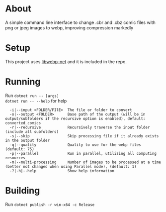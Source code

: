 # About
A simple command line interface to change .cbr and .cbz comic files with png or jpeg images to webp, improving compression markedly

# Setup
This project uses [libwebp-net](https://github.com/imazen/libwebp-net) and it is included in the repo.


# Running
Run `dotnet run -- [args]`  
`dotnet run -- --help` for help
```
  -i|--input <FOLDER/FIlE>  The file or folder to convert
  -o|--output <FOLDER>      Base path of the output (will be in output/subfolders if the recursive option is enabled), default: converted_comics
  -r|--recursive            Recursively traverse the input folder (include all subfolders)
  -s|--skip                 Skip processing file if it already exists in the output folder
  -q|--quality              Quality to use for the webp files (default: 75)
  -p|--parallel             Run in parallel, utilizing all computing resources
  -m|--multi-processing     Number of images to be processed at a time (better not changed when using Parallel mode), (default: 1)
  -?|-h|--help              Show help information
  ```

# Building
Run `dotnet publish -r win-x64 -c Release`


